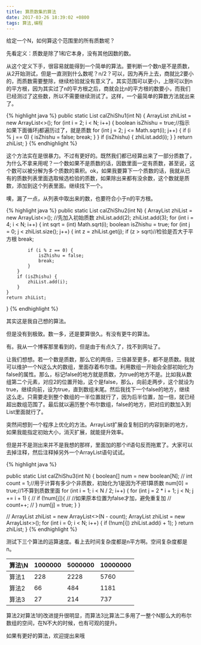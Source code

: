 ```yaml
---
title: 算质数集的算法
date: 2017-03-26 18:39:02 +0800 
tags: 算法,编程
---
```


给定一个N，如何算这个范围里的所有质数呢？

先看定义：质数是除了1和它本身，没有其他因数的数。

从这个定义下手，很容易就能得到一个简单的算法。要判断一个数n是不是质数，从2开始测试，但是一直测到什么数呢？n/2？可以，因为再升上去，商就比2要小的，而质数需要整除，继续检验就没有意义了。其实范围可以更小，上限可以到n的平方根，因为其实过了n的平方根之后，商就会比n的平方根的数要小，而我们已经测过了这些数，所以不需要继续测试了。这样，一个最简单的算数方法就出来了。

{% highlight java %}
public static List<Integer> calZhiShu1(int N) {
	ArrayList<Integer> zhiList = new ArrayList<>();
	for (int i = 2; i < N; i++) {
		boolean isZhishu = true;//指示如果下面循环j都遍历过了，就是质数
		for (int j = 2; j <= Math.sqrt(i); j++) {
			if (i % j == 0) {
				isZhishu = false;
				break;
			}
		}
		if (isZhishu) {
			zhiList.add(i);
		}
	}
	return zhiList;
}
{% endhighlight %}

这个方法实在是很暴力。不过有更好的。既然我们都已经算出来了一部分质数了，为什么不拿来用呢？一个数如果不是质数的话，因数里面一定有质数，甚至说，这个数可以被分解为多个质数的乘积。ok，如果我要算下一个质数的话，我就从已有的质数列表里面选取候选检验的质数，如果除出来都有没余数，这个数就是质数，添加到这个列表里面。继续找下一个。

噢，漏了一点，从列表中取出来的数，也要符合小于n的平方根。

{% highlight java %}
public static List<Integer> calZhiShu2(int N) {
	ArrayList<Integer> zhiList = new ArrayList<>();
	//先加入初始质数
	zhiList.add(2);
	zhiList.add(3);
	for (int i = 4; i < N; i++) {
		int sqrt = (int) Math.sqrt(i);
		boolean isZhishu = true;
		for (int j = 0; j < zhiList.size(); j++) {
			int z = zhiList.get(j);
			if (z > sqrt)//检验是否大于平方根
				break;

			if (i % z == 0) {
				isZhishu = false;
				break;
			}
		}
		if (isZhishu) {
			zhiList.add(i);
		}
	}
	return zhiList;
}
{% endhighlight %}

其实这是我自己想的算法。

但是没有到极致。数一多，还是要算很久。有没有更牛的算法。

有。我从一个博客那里看到的，但是由于有点久了，找不到网址了。

让我们想想。若一个数是质数，那么它的两倍，三倍甚至更多，都不是质数。我就可以维护一个N这么大的数组，里面存着布尔值。利用数组一开始会全部初始化为false的属性。那么，标记false的地方就是质数，为true的地方不是。比如我从数组第二个元素，对应2的位置开始，这个是false，那么，向前走两步，这个就设为true，继续向前，设为true，直到数组末尾。然后我找下一个false的地方，继续这么走。只需要走到整个数组的一半位置就行了，因为后半位置，加一倍，就已经超出数组范围了。最后就以遍历整个布尔数组，false的地方，把对应的数加入到List里面就行了。

突然间想到一个程序上优化的方法。ArrayList扩展会复制旧的内容到新的地方，如果我能指定初始大小，消灭扩展，就能提升效率。

但是并不是测出来并不是我想的那样，里面加的那个if语句反而拖累了。大家可以去掉注释，然后注释掉另外一个ArrayList语句试试。

{% highlight java %}

public static List<Integer> calZhiShu3(int N) {
	boolean[] num = new boolean[N];
//	int count = 1;//用于计算有多少个非质数，初始化为1是因为不把1算质数
	num[0] = true;//1不算到质数里面
	for (int i = 1; i < N / 2; i++) {
		for (int j = 2 * i + 1; j < N; j += i + 1) {
//			if (!num[j]){
//				//如果原本位置为false才加，避免重复加
//				count++;
//			}
			num[j] = true;
		}
	}

//	ArrayList<Integer> zhiList = new ArrayList<>(N - count);
	ArrayList<Integer> zhiList = new ArrayList<>();
	for (int i = 0; i < N; i++) {
		if (!num[i])
			zhiList.add(i + 1);
	}
	return zhiList;
}
{% endhighlight %}

测试下三个算法的运算速度。看上去时间复杂度都是n平方啊。空间复杂度都是n。

|算法\N|1000000|5000000|10000000|
|----|-----|-----|-----|
|算法1|228|2228|5760|
|算法2|66|484|1181|
|算法3|27|214|737|

算法2对算法1的改进提升很明显，而算法3比算法二多用了一整个N那么大的布尔数组的空间，在N不大的时候，也有可观的提升。

如果有更好的算法，欢迎提出来哦
